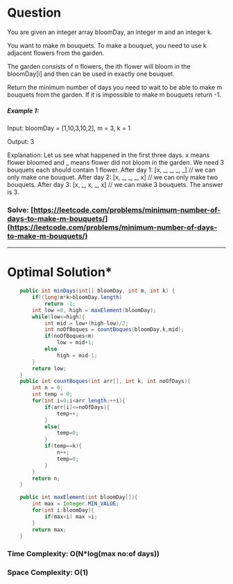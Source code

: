 # Question  
You are given an integer array bloomDay, an integer m and an integer k.

You want to make m bouquets. To make a bouquet, you need to use k adjacent flowers from the garden.

The garden consists of n flowers, the ith flower will bloom in the bloomDay[i] and then can be used in exactly one bouquet.

Return the minimum number of days you need to wait to be able to make m bouquets from the garden. If it is impossible to make m bouquets return -1.
 

##### Example 1:

Input: bloomDay = [1,10,3,10,2], m = 3, k = 1

Output: 3

Explanation: Let us see what happened in the first three days. x means flower bloomed and _ means flower did not bloom in the garden.
We need 3 bouquets each should contain 1 flower.
After day 1: [x, _, _, _, _]   // we can only make one bouquet.
After day 2: [x, _, _, _, x]   // we can only make two bouquets.
After day 3: [x, _, x, _, x]   // we can make 3 bouquets. The answer is 3.

### Solve: [https://leetcode.com/problems/minimum-number-of-days-to-make-m-bouquets/](https://leetcode.com/problems/minimum-number-of-days-to-make-m-bouquets/)

***   


# Optimal Solution*  
``` java
    public int minDays(int[] bloomDay, int m, int k) {
        if((long)m*k>bloomDay.length)
            return -1;
        int low =0, high = maxElement(bloomDay);   
        while(low<=high){
            int mid = low+(high-low)/2;
            int noOfBoques = countBoques(bloomDay,k,mid);
            if(noOfBoques<m)
                low = mid+1;
            else 
                high = mid-1;
        }
        return low;
    }
    public int countBoques(int arr[], int k, int noOfDays){
        int n = 0;
        int temp = 0;
        for(int i=0;i<arr.length;++i){
            if(arr[i]<=noOfDays){
                temp++;
            }
            else{
                temp=0;
            }
            if(temp==k){
                n++;
                temp=0;
            }
        }
        return n;
    }

    public int maxElement(int bloomDay[]){
        int max = Integer.MIN_VALUE;
        for(int i:bloomDay){
            if(max<i) max =i;
        }
        return max;
    }
```
### Time Complexity: O(N*log(max no:of days))  
### Space Complexity: O(1) 